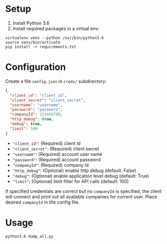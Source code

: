 # Setup

1. Install Python 3.6
2. Install required packages in a virtual env:

```
virtualenv venv --python /usr/bin/python3.6
source venv/bin/activate
pip install -r requirements.txt
```
# Configuration

Create a file `config.json` in `creds/` subdirectory:
```json
{
  "client_id": "client_id",
  "client_secret": "client_secret",
  "username": "username",
  "password": "password",
  "companyId": 123456789,
  "http_debug": true,
  "debug": true,
  "limit": 100
}
```
* `"client_id"`: (Required) client id
* `"client_secret"`: (Required) client secret
* `"username"`: (Required) account user name
* `"password"`: (Required) account password
* `"companyId"`: (Required) company id
* `"http_debug"`: (Optional) enable http debug (default: False)
* `"debug"`: (Optional) enable application level debug (default: True)
* `"limit"`: (Optional) limit filter for API calls (default: 100)

If specified credentials are correct but no `companyId` is specified, the client will connect
and print out all available companies for current user.
Place desired `companyId` in the config file.
# Usage

```
python3.6 dump_all.py
```